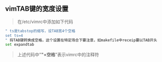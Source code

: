 ## vimTAB键的宽度设置

> 在/etc/vimrc中添加如下代码
```bash
" ts是tabstop的缩写，设TAB宽4个空格
set ts=4
" 将TAB键转换成空格，这个设置在特定场合下要注意，如makefile中receip要以TAB开头
set expandtab
```
> 上述代码中"**\"+空格**"表示vimrc中的注释符
